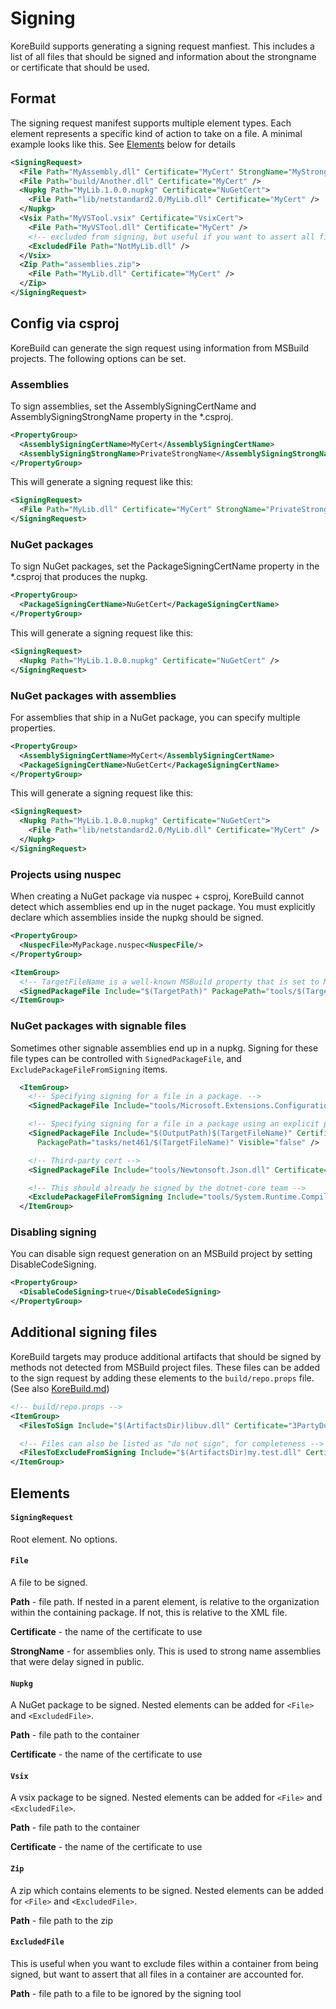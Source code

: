 Signing
=======

KoreBuild supports generating a signing request manfiest. This includes a list of all files that should be signed
and information about the strongname or certificate that should be used.

## Format

The signing request manifest supports multiple element types. Each element represents a specific kind of action to take on a file. A minimal example looks like this. See [Elements](#Elements) below for details

```xml
<SigningRequest>
  <File Path="MyAssembly.dll" Certificate="MyCert" StrongName="MyStrongName" />
  <File Path="build/Another.dll" Certificate="MyCert" />
  <Nupkg Path="MyLib.1.0.0.nupkg" Certificate="NuGetCert">
    <File Path="lib/netstandard2.0/MyLib.dll" Certificate="MyCert" />
  </Nupkg>
  <Vsix Path="MyVSTool.vsix" Certificate="VsixCert">
    <File Path="MyVSTool.dll" Certificate="MyCert" />
    <!-- excluded from signing, but useful if you want to assert all files in a container are accounted for. -->
    <ExcludedFile Path="NotMyLib.dll" />
  </Vsix>
  <Zip Path="assemblies.zip">
    <File Path="MyLib.dll" Certificate="MyCert" />
  </Zip>
</SigningRequest>
```

## Config via csproj

KoreBuild can generate the sign request using information from MSBuild projects. The following options can be set.

### Assemblies

To sign assemblies, set the AssemblySigningCertName and AssemblySigningStrongName property in the \*.csproj.

```xml
<PropertyGroup>
  <AssemblySigningCertName>MyCert</AssemblySigningCertName>
  <AssemblySigningStrongName>PrivateStrongName</AssemblySigningStrongName>
</PropertyGroup>
```

This will generate a signing request like this:

```xml
<SigningRequest>
  <File Path="MyLib.dll" Certificate="MyCert" StrongName="PrivateStrongName" />
</SigningRequest>
```

### NuGet packages

To sign NuGet packages, set the PackageSigningCertName property in the \*.csproj that produces the nupkg.

```xml
<PropertyGroup>
  <PackageSigningCertName>NuGetCert</PackageSigningCertName>
</PropertyGroup>
```

This will generate a signing request like this:

```xml
<SigningRequest>
  <Nupkg Path="MyLib.1.0.0.nupkg" Certificate="NuGetCert" />
</SigningRequest>
```

### NuGet packages with assemblies

For assemblies that ship in a NuGet package, you can specify multiple properties.

```xml
<PropertyGroup>
  <AssemblySigningCertName>MyCert</AssemblySigningCertName>
  <PackageSigningCertName>NuGetCert</PackageSigningCertName>
</PropertyGroup>
```

This will generate a signing request like this:

```xml
<SigningRequest>
  <Nupkg Path="MyLib.1.0.0.nupkg" Certificate="NuGetCert">
    <File Path="lib/netstandard2.0/MyLib.dll" Certificate="MyCert" />
  </Nupkg>
</SigningRequest>
```

### Projects using nuspec

When creating a NuGet package via nuspec + csproj, KoreBuild cannot detect which assemblies
end up in the nuget package. You must explicitly declare which assemblies inside the nupkg
should be signed.

```xml
<PropertyGroup>
  <NuspecFile>MyPackage.nuspec<NuspecFile/>
</PropertyGroup>

<ItemGroup>
  <!-- TargetFileName is a well-known MSBuild property that is set to MyPackage.dll -->
  <SignedPackageFile Include="$(TargetPath)" PackagePath="tools/$(TargetFileName)" Visible="false" />
</ItemGroup>
```

### NuGet packages with signable files

Sometimes other signable assemblies end up in a nupkg. Signing for these file types can be controlled with `SignedPackageFile`, and `ExcludePackageFileFromSigning` items.

```xml
  <ItemGroup>
    <!-- Specifying signing for a file in a package. -->
    <SignedPackageFile Include="tools/Microsoft.Extensions.Configuration.Abstractions.dll" Certificate="$(AssemblySigningCertName)" Visible="false" />

    <!-- Specifying signing for a file in a package using an explicit path within the NuGet package. -->
    <SignedPackageFile Include="$(OutputPath)$(TargetFileName)" Certificate="$(AssemblySigningCertName)"
      PackagePath="tasks/net461/$(TargetFileName)" Visible="false" />

    <!-- Third-party cert -->
    <SignedPackageFile Include="tools/Newtonsoft.Json.dll" Certificate="3PartyDual" Visible="false" />

    <!-- This should already be signed by the dotnet-core team -->
    <ExcludePackageFileFromSigning Include="tools/System.Runtime.CompilerServices.Unsafe.dll" />
  </ItemGroup>
```

### Disabling signing

You can disable sign request generation on an MSBuild project by setting DisableCodeSigning.

```xml
<PropertyGroup>
  <DisableCodeSigning>true</DisableCodeSigning>
</PropertyGroup>
```

## Additional signing files

KoreBuild targets may produce additional artifacts that should be signed by methods not detected from MSBuild project files. These files can be added to the sign request by adding
these elements to the `build/repo.props` file. (See also [KoreBuild.md](./KoreBuild.md#repo-props))

```xml
<!-- build/repo.props -->
<ItemGroup>
  <FilesToSign Include="$(ArtifactsDir)libuv.dll" Certificate="3PartyDual" />

  <!-- Files can also be listed as "do not sign", for completeness -->
  <FilesToExcludeFromSigning Include="$(ArtifactsDir)my.test.dll" Certificate="3PartyDual" />
</ItemGroup>
```

## Elements

#### `SigningRequest`

Root element. No options.

#### `File`

A file to be signed.

**Path** - file path. If nested in a parent element, is relative to the organization within the containing package.
If not, this is relative to the XML file.

**Certificate** - the name of the certificate to use

**StrongName** - for assemblies only. This is used to strong name assemblies that were delay signed in public.

#### `Nupkg`

A NuGet package to be signed. Nested elements can be added for `<File>` and `<ExcludedFile>`.

**Path** - file path to the container

**Certificate** - the name of the certificate to use

#### `Vsix`

A vsix package to be signed. Nested elements can be added for `<File>` and `<ExcludedFile>`.

**Path** - file path to the container

**Certificate** - the name of the certificate to use

#### `Zip`

A zip which contains elements to be signed. Nested elements can be added for `<File>` and `<ExcludedFile>`.

**Path** - file path to the zip

#### `ExcludedFile`

This is useful when you want to exclude files within a container from being signed, but want to assert that
all files in a container are accounted for.

**Path** - file path to a file to be ignored by the signing tool

